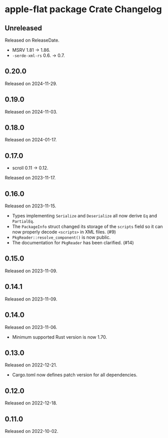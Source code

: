 # apple-flat package Crate Changelog

<!-- next-header -->

## Unreleased

Released on ReleaseDate.

* MSRV 1.81 -> 1.86.
* `-serde-xml-rs` 0.6. -> 0.7.

## 0.20.0

Released on 2024-11-29.

## 0.19.0

Released on 2024-11-03.

## 0.18.0

Released on 2024-01-17.

## 0.17.0

* scroll 0.11 -> 0.12.

Released on 2023-11-17.

## 0.16.0

Released on 2023-11-15.

* Types implementing `Serialize` and `Deserialize` all now derive `Eq` and
  `PartialEq`.
* The `PackageInfo` struct changed its storage of the `scripts` field
  so it can now properly decode `<scripts>` in XML files. (#9)
* `PkgReader::resolve_component()` is now public.
* The documentation for `PkgReader` has been clarified. (#14)

## 0.15.0

Released on 2023-11-09.

## 0.14.1

Released on 2023-11-09.

## 0.14.0

Released on 2023-11-06.

* Minimum supported Rust version is now 1.70.

## 0.13.0

Released on 2022-12-21.

* Cargo.toml now defines patch version for all dependencies.

## 0.12.0

Released on 2022-12-18.

## 0.11.0

Released on 2022-10-02.
